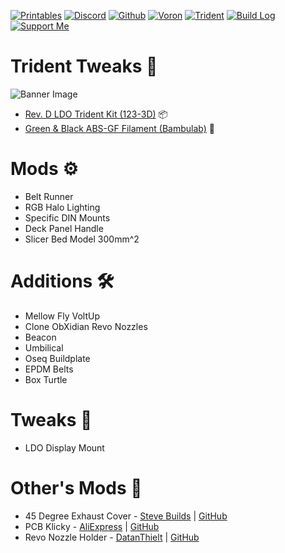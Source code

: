 [![Printables](https://img.shields.io/badge/Printables-orange?style=for-the-badge&logo=printables&logoColor=white)](https://www.printables.com/@AlexanderT_Moss)
[![Discord](https://img.shields.io/badge/Discord-7289da?style=for-the-badge&logo=discord&logoColor=white)](https://discord.com/users/alexandertmoss)
[![Github](https://img.shields.io/badge/Github-494e52?style=for-the-badge&logo=github)](https://github.com/Alexander-T-Moss)
[![Voron](https://img.shields.io/static/v1?label=&message=Voron&color=%23ED3023&style=for-the-badge&logo=Voron+Design)](https://vorondesign.com/)
[![Trident](https://img.shields.io/badge/Trident-10c413?style=for-the-badge&logo=vorondesign)](https://vorondesign.com/voron_trident)
[![Build Log](https://img.shields.io/badge/Build_Log-AC75D7?style=for-the-badge&logo=PDM&logoColor=white)](https://github.com/Alexander-T-Moss)
[![Support Me](https://img.shields.io/badge/Support_Me-FF6433?style=for-the-badge&logo=kofi&logoColor=white)](https://ko-fi.com/alexandertmoss)

# Trident Tweaks 🔱
![Banner Image](/Images/Banner_Image.png)

- [Rev. D LDO Trident Kit (123-3D)](https://www.123-3d.co.uk/LDO-Voron-Trident-rev-D-300-KIT-Black-i10696-t117020.html) 📦
- [Green & Black ABS-GF Filament (Bambulab)](https://us.store.bambulab.com/products/abs-gf) 🧵

# Mods ⚙️
- Belt Runner
- RGB Halo Lighting
- Specific DIN Mounts
- Deck Panel Handle
- Slicer Bed Model 300mm^2

# Additions 🛠️
- Mellow Fly VoltUp
- Clone ObXidian Revo Nozzles
- Beacon
- Umbilical
- Oseq Buildplate
- EPDM Belts
- Box Turtle

# Tweaks 🔧
- LDO Display Mount


# Other's Mods 🔨
- 45 Degree Exhaust Cover - [Steve Builds](https://github.com/stvptrsn) | [GitHub](https://github.com/stvptrsn/Printer_Stuff/tree/main/Voron_Trident_and_2/Common/PTFE_Rear_Inlet)
- PCB Klicky - [AliExpress](https://s.click.aliexpress.com/e/_okwq3Ky) | [GitHub](https://github.com/tanaes/whopping_Voron_mods/tree/main/pcb_klicky)
- Revo Nozzle Holder - [DatanThielt](https://github.com/DatenThielt) | [GitHub](https://github.com/VoronDesign/VoronUsers/tree/main/printer_mods/Daten/Voron_2.4_Revo_Nozzle_Holder)
